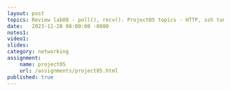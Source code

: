 ```yaml
---
layout: post
topics: Review lab08 - poll(), recv(). Project05 topics - HTTP, ssh tunnel, wget
date:   2023-11-28 08:00:00 -0800
notes1: 
video1:
slides: 
category: networking
assignment:
    name: project05
    url: /assignments/project05.html
published: true
---
```

